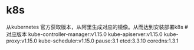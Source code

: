 # k8s
从kubernetes 官方获取版本，从阿里生成对应的镜像。从而达到安装部署k8s
#对应版本
kube-controller-manager:v1.15.0
kube-apiserver:v1.15.0
kube-proxy:v1.15.0
kube-scheduler:v1.15.0
pause:3.1
etcd:3.3.10
coredns:1.3.1
